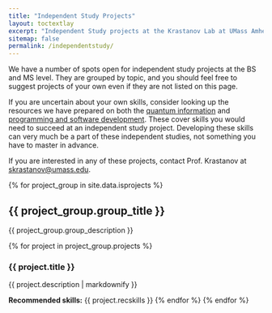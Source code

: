 ```yaml
---
title: "Independent Study Projects"
layout: toctextlay
excerpt: "Independent Study projects at the Krastanov Lab at UMass Amherst."
sitemap: false
permalink: /independentstudy/
---
```


We have a number of spots open for independent study projects at the BS and MS level. They are grouped by topic, and you should feel free to suggest projects of your own even if they are not listed on this page.

If you are uncertain about your own skills, consider looking up the resources we have prepared on both the [quantum information](/quantumonboarding) and [programming and software development](/sysadminonboarding). These cover skills you would need to succeed at an independent study project. Developing these skills can very much be a part of these independent studies, not something you have to master in advance.

If you are interested in any of these projects, contact Prof. Krastanov at [skrastanov@umass.edu](skrastanov@umass.edu).

{% for project_group in site.data.isprojects %}
## {{ project_group.group_title }}

{{ project_group.group_description }}

{% for project in project_group.projects %}
### {{ project.title }}

{{ project.description | markdownify }}

**Recommended skills:** {{ project.recskills }}
{% endfor %}
{% endfor %}
